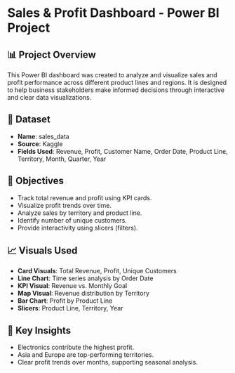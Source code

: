 # Sales & Profit Dashboard - Power BI Project

## 📊 Project Overview
This Power BI dashboard was created to analyze and visualize sales and profit performance across different product lines and regions. It is designed to help business stakeholders make informed decisions through interactive and clear data visualizations.

## 🧾 Dataset
- **Name**: sales_data
- **Source**: Kaggle
- **Fields Used**: Revenue, Profit, Customer Name, Order Date, Product Line, Territory, Month, Quarter, Year

## 🎯 Objectives
- Track total revenue and profit using KPI cards.
- Visualize profit trends over time.
- Analyze sales by territory and product line.
- Identify number of unique customers.
- Provide interactivity using slicers (filters).

## 📈 Visuals Used
- **Card Visuals**: Total Revenue, Profit, Unique Customers
- **Line Chart**: Time series analysis by Order Date
- **KPI Visual**: Revenue vs. Monthly Goal
- **Map Visual**: Revenue distribution by Territory
- **Bar Chart**: Profit by Product Line
- **Slicers**: Product Line, Territory, Year

## 🧠 Key Insights
- Electronics contribute the highest profit.
- Asia and Europe are top-performing territories.
- Clear profit trends over months, supporting seasonal analysis.
